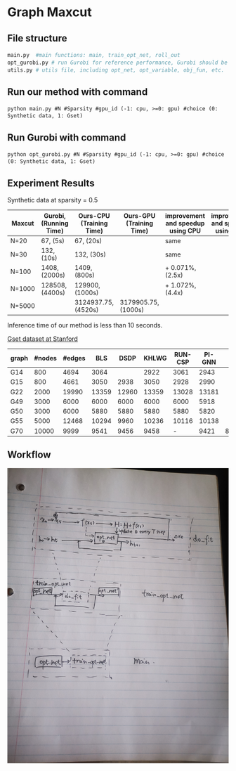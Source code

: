 # Graph Maxcut
## File structure
```python
main.py  #main functions: main, train_opt_net, roll_out
opt_gurobi.py # run Gurobi for reference performance, Gurobi should be installed and its license is required
utils.py # utils file, including opt_net, opt_variable, obj_fun, etc.
```
## Run our method with command 

```
python main.py #N #Sparsity #gpu_id (-1: cpu, >=0: gpu) #choice (0: Synthetic data, 1: Gset)
```

## Run Gurobi with command 

```
python opt_gurobi.py #N #Sparsity #gpu_id (-1: cpu, >=0: gpu) #choice (0: Synthetic data, 1: Gset)
```


## Experiment Results

Synthetic data at sparsity = 0.5
 
|Maxcut |Gurobi, (Running Time)| Ours-CPU (Training Time) | Ours-GPU (Training Time) |improvement and speedup using CPU |improvement and speedup using GPU |
|-------|------|----| ---- |---- |---- |
|N=20   | 67, (5s)  | 67, (20s)|  | same |  |
|N=30   | 132, (10s)  | 132, (30s)|  | same | |
|N=100   | 1408, (2000s)  | 1409, (800s)|  | + 0.071\%, (2.5x) |  |
|N=1000   |  128508, (4400s)  |  129900, (1000s)|  | + 1.072\%, (4.4x) | |
|N=5000 | |3124937.75, (4520s)  | 3179905.75, (1000s) | | |

Inference time of our method is less than 10 seconds.


[Gset dataset at Stanford](https://web.stanford.edu/~yyye/yyye/Gset/)

| graph | #nodes| #edges |  BLS | DSDP | KHLWG | RUN-CSP | PI-GNN | Ours | improvement | 
|---|----------|-------|-----|-----|--------|----------|------|----|---------------------------|
|G14 | 800 | 4694 | 3064| | 2922 | 3061 | 2943 |  | -1  \%|
|G15 | 800 | 4661 |  3050 | 2938 | 3050 | 2928 | 2990 | | \% | 
|G22 | 2000 | 19990 |  13359 | 12960 | 13359 | 13028 | 13181 | |  \% | 
|G49 | 3000 | 6000 |  6000 | 6000 | 6000 | 6000 | 5918 | |  \% | 
|G50 | 3000 | 6000 |  5880 | 5880 | 5880 | 5880 | 5820 | |  \% | 
|G55 | 5000 | 12468 |  10294 | 9960 | 10236 | 10116 | 10138 | |   \% | 
|G70 | 10000 | 9999 |  9541 | 9456 | 9458 | - | 9421 |8917.02 | -6.54 \% | 



## Workflow
 ![pipeline](pipeline.jpg)

